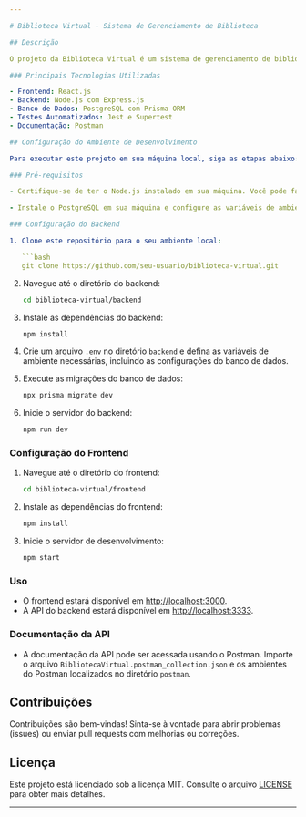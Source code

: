 ```yaml
---

# Biblioteca Virtual - Sistema de Gerenciamento de Biblioteca

## Descrição

O projeto da Biblioteca Virtual é um sistema de gerenciamento de biblioteca que permite registrar livros, empréstimos e devoluções de maneira eficiente e organizada. O sistema foi desenvolvido com as principais tecnologias e práticas modernas de desenvolvimento.

### Principais Tecnologias Utilizadas

- Frontend: React.js
- Backend: Node.js com Express.js
- Banco de Dados: PostgreSQL com Prisma ORM
- Testes Automatizados: Jest e Supertest
- Documentação: Postman

## Configuração do Ambiente de Desenvolvimento

Para executar este projeto em sua máquina local, siga as etapas abaixo:

### Pré-requisitos

- Certifique-se de ter o Node.js instalado em sua máquina. Você pode fazer o download em [nodejs.org](https://nodejs.org/).

- Instale o PostgreSQL em sua máquina e configure as variáveis de ambiente necessárias.

### Configuração do Backend

1. Clone este repositório para o seu ambiente local:

   ```bash
   git clone https://github.com/seu-usuario/biblioteca-virtual.git
   ```

2. Navegue até o diretório do backend:

   ```bash
   cd biblioteca-virtual/backend
   ```

3. Instale as dependências do backend:

   ```bash
   npm install
   ```

4. Crie um arquivo `.env` no diretório `backend` e defina as variáveis de ambiente necessárias, incluindo as configurações do banco de dados.

5. Execute as migrações do banco de dados:

   ```bash
   npx prisma migrate dev
   ```

6. Inicie o servidor do backend:

   ```bash
   npm run dev
   ```

### Configuração do Frontend

1. Navegue até o diretório do frontend:

   ```bash
   cd biblioteca-virtual/frontend
   ```

2. Instale as dependências do frontend:

   ```bash
   npm install
   ```

3. Inicie o servidor de desenvolvimento:

   ```bash
   npm start
   ```

### Uso

- O frontend estará disponível em [http://localhost:3000](http://localhost:3000).
- A API do backend estará disponível em [http://localhost:3333](http://localhost:3333).

### Documentação da API

- A documentação da API pode ser acessada usando o Postman. Importe o arquivo `BibliotecaVirtual.postman_collection.json` e os ambientes do Postman localizados no diretório `postman`.

## Contribuições

Contribuições são bem-vindas! Sinta-se à vontade para abrir problemas (issues) ou enviar pull requests com melhorias ou correções.

## Licença

Este projeto está licenciado sob a licença MIT. Consulte o arquivo [LICENSE](LICENSE) para obter mais detalhes.

---
```

